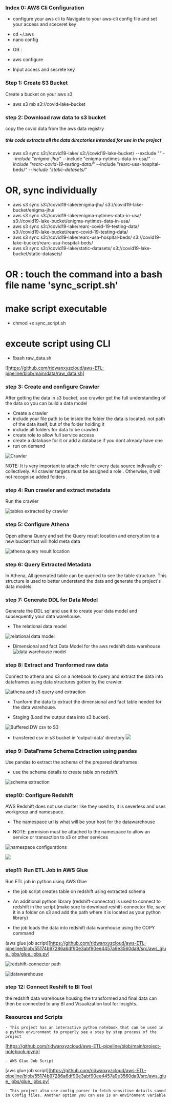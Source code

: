 ### Index 0: AWS Cli Configuration

- configure your aws cli to 
Navigate to your aws-cli config file and set your access and sceceret key 

* cd ~/.aws
* nano config

- OR : 


* aws configure

- Input access and secrete key

### Step 1: Create S3 Bucket 

Create a bucket on your aws s3

* aws s3 mb s3://covid-lake-bucket


### step 2: Download raw data to s3 bucket
copy the covid data from the aws data registry

##### this code extracts all the data directories intended for use in the project

* aws s3 sync s3://covid19-lake/ s3://covid19-lake-bucket/ --exclude "*" --include "enigma-jhu/*" --include "enigma-nytimes-data-in-usa/*" --include "rearc-covid-19-testing-data/*" --include "rearc-usa-hospital-beds/*" --include "static-datasets/*"

# OR, sync individually

* aws s3 sync s3://covid19-lake/enigma-jhu/ s3://covid19-lake-bucket/enigma-jhu/
* aws s3 sync s3://covid19-lake/enigma-nytimes-data-in-usa/ s3://covid19-lake-bucket/enigma-nytimes-data-in-usa/
* aws s3 sync s3://covid19-lake/rearc-covid-19-testing-data/ s3://covid19-lake-bucket/rearc-covid-19-testing-data/
* aws s3 sync s3://covid19-lake/rearc-usa-hospital-beds/ s3://covid19-lake-bucket/rearc-usa-hospital-beds/
* aws s3 sync s3://covid19-lake/static-datasets/ s3://covid19-lake-bucket/static-datasets/

# OR : touch the command into a bash file name 'sync_script.sh' 
# make script executable
* chmod +x sync_script.sh

# exceute script using CLI

* !bash raw_data.sh

![https://github.com/ridwanxyzcloud/aws-ETL-pipeline/blob/main/data/raw_data.sh]

### step 3: Create and configure Crawler 

After getting the data in s3 bucket, use crawler get the full understanding of the data so you can build a data model 
- Create a crawler 
- include your file path to be inside the folder the data is located. not path of the data itself, but of the folder holding it 
- include all  folders for data to be crawled
- create role to allow full service access 
- create a database for it or add a database if you dont already have one 
- run on demand

![Crawler](https://github.com/ridwanxyzcloud/aws-ETL-pipeline/blob/main/snapshots/crawler.png)


NOTE: It is very important to attach role for every data source indivually or collectively. All crawler targets must be assigned a role . Otherwise, it will not recognise added folders .

### step 4: Run crawler and extract metadata
Run the crawler

![tables extracted by crawler](https://github.com/ridwanxyzcloud/aws-ETL-pipeline/blob/main/snapshots/crawler_tables.png)

### step  5: Configure Athena 
Open athena Query and set the Query result location and encryption to a new bucket that will hold meta data 

![athena query result location](https://github.com/ridwanxyzcloud/aws-ETL-pipeline/blob/main/snapshots/athena_query_location.png)


### step 6: Query Extracted Metadata
In Athena, All generated table can be queried to see the table structure. 
This structure is used to better understand the data and generate the project's data models.

### step 7: Generate DDL for Data Model
Generate the DDL sql and use it to create your data model and subsequently your data warehouse.
- The relational data model

![relational data model](https://github.com/ridwanxyzcloud/aws-ETL-pipeline/blob/main/data%20model/covid19-project-1NF.drawio.png)

- Dimensional and fact Data Model for the aws redshift data warehouse 
![data warehouse model](https://github.com/ridwanxyzcloud/aws-ETL-pipeline/blob/main/data%20model/covid19_DW_2NF.drawio.png)

### step 8: Extract and Tranformed raw data 
Connect to athena and s3 on a notebook to query and extract the data into dataframes using data structures gotten by the crawler.

![athena and s3 query and extraction](https://github.com/ridwanxyzcloud/aws-ETL-pipeline/blob/main/snapshots/athena_s3_query.png)

- Tranform the data to extract the dimensional and fact table needed for the data warehouse.


- Staging (Load the output data into s3 bucket).

![Buffered DW csv to S3](https://github.com/ridwanxyzcloud/aws-ETL-pipeline/blob/main/snapshots/buffred_csv_to_s3.png)

* transfered csv in s3 bucket in 'output-data' directory
![](https://github.com/ridwanxyzcloud/aws-ETL-pipeline/blob/main/snapshots/DW_csv_files_in_s3_bucket.png)

### step 9: DataFrame Schema Extraction using pandas 
Use pandas to extract the schema of the prepared dataframes
- use the schema details to create table on redshift.

![schema extraction](https://github.com/ridwanxyzcloud/aws-ETL-pipeline/blob/main/snapshots/schema_extraction.png)

### step10: Configure Redshift
AWS Redshift does not use cluster like they used to, it is severless and uses workgroup and namespace.

- The namespace url is what will be your host for the datawarehouse 

- NOTE: permision must be attached to the namespace to allow an service or transaction to s3 or other services

![namespace configurations](https://github.com/ridwanxyzcloud/aws-ETL-pipeline/blob/main/snapshots/namespace_1.png)

![](https://github.com/ridwanxyzcloud/aws-ETL-pipeline/blob/main/snapshots/namespace_2.png)

### step11: Run ETL Job in AWS Glue

Run ETL job in python using AWS Glue
- the job script creates table on redshift using extracted schema
- An additional python library (redshift-connector) is used to connect to redshift in the script.(make sure to download reshift-connector file, save it in a folder on s3 and add the path where it is located as your python library)

- the job loads the data into redshift data warehouse using the COPY command 

(aws glue job script)[https://github.com/ridwanxyzcloud/aws-ETL-pipeline/blob/55174b97286a6df90e3abf90ee4457a9e3560da9/src/aws_glue_jobs/glue_jobs.py]

![redshift-connector path](https://github.com/ridwanxyzcloud/aws-ETL-pipeline/blob/main/snapshots/redshift-connector-path.png)

![datawarehouse](https://github.com/ridwanxyzcloud/aws-ETL-pipeline/blob/main/snapshots/reshfit-data-warehouse%20.png)

### step 12: Connect Reshift to BI Tool 

the redshift data warehouse housing the transformed and final data  can then be connected to any BI and Visualization tool for Insights. 

### Resources and Scripts

    - This project has an interactive python notebook that can be used in a python environment to properly see a step by step process of the project

[https://github.com/ridwanxyzcloud/aws-ETL-pipeline/blob/main/project-notebook.ipynb]

    - AWS Glue Job Script

[aws glue job script][https://github.com/ridwanxyzcloud/aws-ETL-pipeline/blob/55174b97286a6df90e3abf90ee4457a9e3560da9/src/aws_glue_jobs/glue_jobs.py]


    - This project also use config parser to fetch sensitive details saved in Config files. Another option you can use is an environment variable